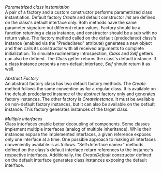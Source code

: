 *Parametrized class instantiation*  
A pair of a factory and a custom constructor performs parametrized class instantiation. Default factory *Create* and default constructor *Init* are defined on the class's default interface only. Both methods have the same parameter signature but different return values. Factory should be a function returning a class instance, and constructor should be a sub with no return value. The factory method called on the default (predeclared) class's instance (enabled via the "Predeclared" attribute) generates a new object and then calls its constructor with all received arguments to complete initialization. To simulate rudimentary introspection, *Class* and *Self* getters can also be defined. The *Class* getter returns the class's default instance. If a class instance presents a non-default interface, *Self* should return it as well.

*Abstract Factory*  
An abstract factory class has two default factory methods. The *Create* method follows the same convention as for a regular class. It is available on the default predeclared instance of the abstract factory only and generates factory instances. The other factory is *CreateInstance*. It must be available on non-default factory instances, but it can also be available on the default instance. This factory generates instances of the target class.

*Multiple interfaces*  
Class interfaces enable better decoupling of components. Some classes implement multiple interfaces (analog of multiple inheritance). While their instances expose the implemented interfaces, a given reference exposes only one interface at a time. One possible approach to making all interfaces conveniently available is as follows. "Self\<Interface name\>" methods defined on the class's default interface return references to the instance's respective interfaces. Additionally, the *CreateDefault* constructor defined on the default interface generates class instances exposing the default interface.